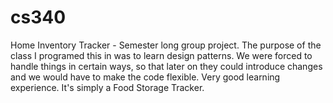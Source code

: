 cs340
=====

Home Inventory Tracker - Semester long group project.  The purpose of the class I programed this in was to learn design patterns.  We were forced to handle things in certain ways, so that later on they could introduce changes and we would have to make the code flexible.  Very good learning experience.  It's simply a Food Storage Tracker.
